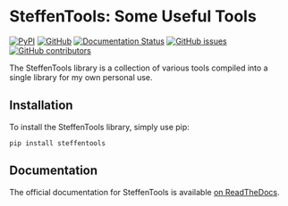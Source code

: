 SteffenTools: Some Useful Tools
===============================
[![PyPI](https://img.shields.io/pypi/v/steffentools.svg)](https://pypi.org/project/steffentools/)
[![GitHub](https://img.shields.io/github/license/cmsteffen-code/steffentools.svg)](https://github.com/cmsteffen-code/steffentools/blob/master/LICENSE)
[![Documentation Status](https://readthedocs.org/projects/steffentools/badge/?version=latest)](https://steffentools.readthedocs.io/en/latest/?badge=latest)
[![GitHub issues](https://img.shields.io/github/issues-raw/cmsteffen-code/steffentools.svg)](https://github.com/cmsteffen-code/steffentools/issues)
[![GitHub contributors](https://img.shields.io/github/contributors/cmsteffen-code/steffentools.svg)](https://github.com/cmsteffen-code/steffentools/graphs/contributors)

The SteffenTools library is a collection of various tools compiled into a single library for my own personal use.

Installation
------------
To install the SteffenTools library, simply use pip:

`pip install steffentools`

Documentation
-------------
The official documentation for SteffenTools is available [on ReadTheDocs](https://steffentools.readthedocs.io/en/latest/).
